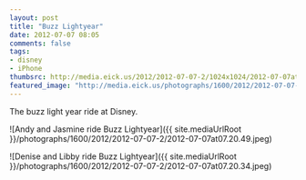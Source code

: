 ```yaml
---
layout: post
title: "Buzz Lightyear"
date: 2012-07-07 08:05
comments: false
tags: 
- disney
- iPhone
thumbsrc: http://media.eick.us/2012/2012-07-07-2/1024x1024/2012-07-07at07.20.34.jpeg
featured_image: "http://media.eick.us/photographs/1600/2012/2012-07-07-2/2012-07-07at07.20.34.jpeg"
---
```

The buzz light year ride at Disney.

![Andy and Jasmine ride Buzz Lightyear]({{ site.mediaUrlRoot }}/photographs/1600/2012/2012-07-07-2/2012-07-07at07.20.49.jpeg)


![Denise and Libby ride Buzz Lightyear]({{ site.mediaUrlRoot }}/photographs/1600/2012/2012-07-07-2/2012-07-07at07.20.34.jpeg)
